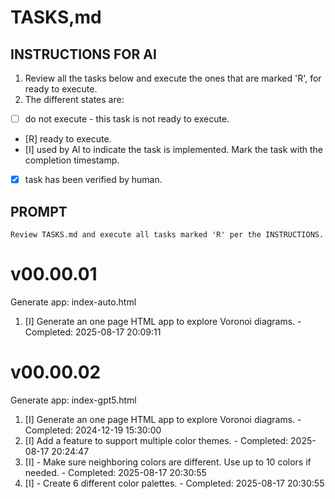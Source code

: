 # TASKS,md 

## INSTRUCTIONS FOR AI

1. Review all the tasks below and execute the ones that are marked 'R', for ready to execute.
1. The different states are:
  - [ ] do not execute - this task is not ready to execute.
  - [R] ready to execute.
  - [I] used by AI to indicate the task is implemented. Mark the task with the completion timestamp.
  - [X] task has been verified by human.


## PROMPT
```
Review TASKS.md and execute all tasks marked 'R' per the INSTRUCTIONS.
```

# v00.00.01
Generate app: index-auto.html
1. [I] Generate an one page HTML app to explore Voronoi diagrams. - Completed: 2025-08-17 20:09:11

# v00.00.02
Generate app: index-gpt5.html
1. [I] Generate an one page HTML app to explore Voronoi diagrams. - Completed: 2024-12-19 15:30:00
1. [I] Add a feature to support multiple color themes. - Completed: 2025-08-17 20:24:47
1. [I] - Make sure neighboring colors are different. Use up to 10 colors if needed. - Completed: 2025-08-17 20:30:55
1. [I] - Create 6 different color palettes. - Completed: 2025-08-17 20:30:55

